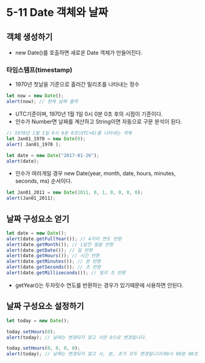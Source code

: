# 5-11 Date 객체와 날짜

## 객체 생성하기
- new Date()를 호출하면 새로운 Date 객체가 만들어진다.
### 타임스탬프(timestamp)
- 1970년 첫날을 기준으로 흘러간 밀리초를 나타내는 정수
```javascript
let now = new Date();
alert(now); // 현재 날짜 출력
```
- UTC기준이며, 1970년 1월 1일 0시 0분 0초 후의 시점이 기준이다.
- 인수가 Number면 날짜를 계산하고 String이면 자동으로 구문 분석이 된다.
```javascript
// 1970년 1월 1일 0시 0분 0초(UTC+0)를 나타내는 객체
let Jan01_1970 = new Date(0);
alert( Jan01_1970 );

let date = new Date("2017-01-26");
alert(date);
```
- 인수가 여러개일 경우 new Date(year, month, date, hours, minutes, seconds, ms) 순서이다.
```javascript
let Jan01_2011 = new Date(2011, 0, 1, 0, 0, 0, 0);
alert(Jan01_2011);


```

## 날짜 구성요소 얻기
```javascript
let date = new Date();
alert(date.getFullYear()); // 4자리 연도 반환 
alert(date.getMonth()); // 1달전 월을 반환
alert(date.getDate()); // 일 반환
alert(date.getHours()); // 시간 반환
alert(date.getMinutes()); // 분 반환
alert(date.getSeconds()); // 초 반환
alert(date.getMilliseconds()); // 밀리 초 반환
```
- getYear()는 두자릿수 연도를 반환하는 경우가 있기때문에 사용하면 안된다.

## 날짜 구성요소 설정하기

```javascript
let today = new Date();

today.setHours(0);
alert(today); // 날짜는 변경되지 않고 시만 0으로 변경됩니다.

today.setHours(0, 0, 0, 0);
alert(today); // 날짜는 변경되지 않고 시, 분, 초가 모두 변경됩니다(00시 00분 00초).
```


